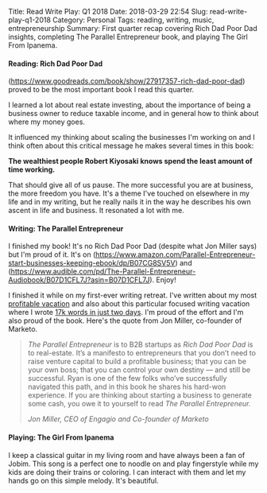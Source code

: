 Title: Read Write Play: Q1 2018
Date: 2018-03-29 22:54
Slug: read-write-play-q1-2018
Category: Personal
Tags: reading, writing, music, entrepreneurship
Summary: First quarter recap covering Rich Dad Poor Dad insights, completing The Parallel Entrepreneur book, and playing The Girl From Ipanema.

#### Reading: Rich Dad Poor Dad

(https://www.goodreads.com/book/show/27917357-rich-dad-poor-dad) proved to be the most important book I read this quarter. 

I learned a lot about real estate investing, about the importance of being a business owner to reduce taxable income, and in general how to think about where my money goes.

It influenced my thinking about scaling the businesses I'm working on and I think often about this critical message he makes several times in this book:

**The wealthiest people Robert Kiyosaki knows spend the least amount of time working.**

That should give all of us pause. The more successful you are at business, the more freedom you have. It's a theme I've touched on elsewhere in my life and in my writing, but he really nails it in the way he describes his own ascent in life and business. It resonated a lot with me. 

#### Writing: The Parallel Entrepreneur

I finished my book! It's no Rich Dad Poor Dad (despite what Jon Miller says) but I'm proud of it. It's on (https://www.amazon.com/Parallel-Entrepreneur-start-businesses-keeping-ebook/dp/B07CG8SV5V) and (https://www.audible.com/pd/The-Parallel-Entrepreneur-Audiobook/B07D1CFL7J?asin=B07D1CFL7J). Enjoy!

I finished it while on my first-ever writing retreat. I've written about my most [profitable vacation]({filename}how-i-made-a-5000-return-on-a-fancy-2-day-vacation.md) and also about this particular focused writing vacation where I wrote [17k words in just two days]({filename}how-i-wrote-17k-words-in-just-two-days.md). I'm proud of the effort and I'm also proud of the book. Here's the quote from Jon Miller, co-founder of Marketo.

> *The Parallel Entrepreneur* is to B2B startups as *Rich Dad Poor Dad* is to real-estate. It’s a manifesto to entrepreneurs that you don’t need to raise venture capital to build a profitable business; that you can be your own boss; that you can control your own destiny — and still be successful. Ryan is one of the few folks who’ve successfully navigated this path, and in this book he shares his hard-won experience. If you are thinking about starting a business to generate some cash, you owe it to yourself to read *The Parallel Entrepreneur.﻿*
> 
> <cite>Jon Miller, CEO of Engagio and Co-founder of Marketo</cite>

#### Playing: The Girl From Ipanema

I keep a classical guitar in my living room and have always been a fan of Jobim. This song is a perfect one to noodle on and play fingerstyle while my kids are doing their trains or coloring. I can interact with them and let my hands go on this simple melody. It's beautiful.